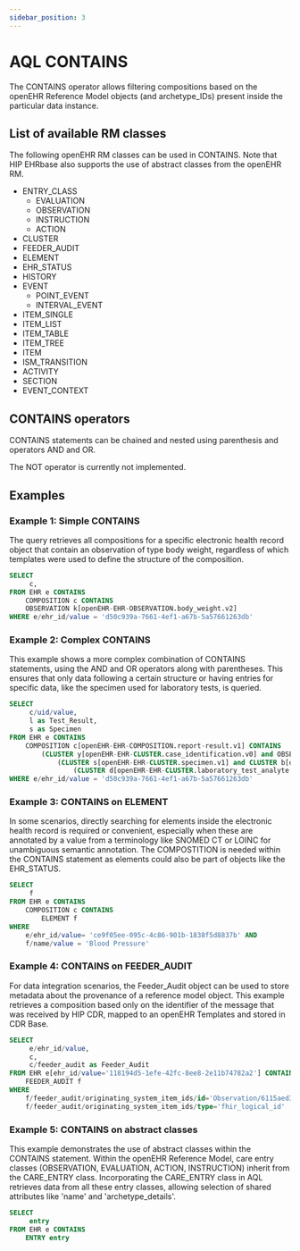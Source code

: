 ```yaml
---
sidebar_position: 3
---
```


# AQL CONTAINS

The CONTAINS operator allows filtering compositions based on the openEHR Reference Model objects (and archetype_IDs) present inside the particular data instance.

## List of available RM classes

The following openEHR RM classes can be used in CONTAINS. Note that HIP EHRbase also supports the use of abstract classes from the openEHR RM.

- ENTRY_CLASS
  - EVALUATION
  - OBSERVATION
  - INSTRUCTION
  - ACTION
- CLUSTER
- FEEDER_AUDIT
- ELEMENT
- EHR_STATUS
- HISTORY
- EVENT
  - POINT_EVENT
  - INTERVAL_EVENT
- ITEM_SINGLE
- ITEM_LIST
- ITEM_TABLE
- ITEM_TREE
- ITEM
- ISM_TRANSITION
- ACTIVITY
- SECTION
- EVENT_CONTEXT

## CONTAINS operators

CONTAINS statements can be chained and nested using parenthesis and operators AND and OR.

The NOT operator is currently not implemented.

## Examples

### Example 1: Simple CONTAINS

The query retrieves all compositions for a specific electronic health record object that contain an observation of type body weight, regardless of which templates were used to define the structure of the composition.

```sql
SELECT
     c,
FROM EHR e CONTAINS
    COMPOSITION c CONTAINS
    OBSERVATION k[openEHR-EHR-OBSERVATION.body_weight.v2]
WHERE e/ehr_id/value = 'd50c939a-7661-4ef1-a67b-5a57661263db'
```

### Example 2: Complex CONTAINS

This example shows a more complex combination of CONTAINS statements, using the AND and OR operators along with parentheses. This ensures that only data following a certain structure or having entries for specific data, like the specimen used for laboratory tests, is queried.

```sql
SELECT
     c/uid/value,
     l as Test_Result,
     s as Specimen
FROM EHR e CONTAINS
    COMPOSITION c[openEHR-EHR-COMPOSITION.report-result.v1] CONTAINS
        (CLUSTER y[openEHR-EHR-CLUSTER.case_identification.v0] and OBSERVATION l[openEHR-EHR-OBSERVATION.laboratory_test_result.v1] CONTAINS
            (CLUSTER s[openEHR-EHR-CLUSTER.specimen.v1] and CLUSTER b[openEHR-EHR-CLUSTER.laboratory_test_panel.v0] CONTAINS
                (CLUSTER d[openEHR-EHR-CLUSTER.laboratory_test_analyte.v1])))
WHERE e/ehr_id/value = 'd50c939a-7661-4ef1-a67b-5a57661263db'
```

### Example 3: CONTAINS on ELEMENT

In some scenarios, directly searching for elements inside the electronic health record is required or convenient, especially when these are annotated by a value from a terminology like SNOMED CT or LOINC for unambiguous semantic annotation. The COMPOSTITION is needed within the CONTAINS statement as elements could also be part of objects like the EHR_STATUS. 

```sql
SELECT
     f
FROM EHR e CONTAINS
    COMPOSITION c CONTAINS
        ELEMENT f
WHERE
    e/ehr_id/value= 'ce9f05ee-095c-4c86-901b-1838f5d8837b' AND
    f/name/value = 'Blood Pressure'
```

### Example 4: CONTAINS on FEEDER_AUDIT

For data integration scenarios, the Feeder_Audit object can be used to store metadata about the provenance of a reference model object. This example retrieves a composition based only on the identifier of the message that was received by HIP CDR, mapped to an openEHR Templates and stored in CDR Base.

```sql
SELECT
     e/ehr_id/value,
     c,
     c/feeder_audit as Feeder_Audit
FROM EHR e[ehr_id/value='118194d5-1efe-42fc-8ee8-2e11b74782a2'] CONTAINS
    FEEDER_AUDIT f
WHERE
    f/feeder_audit/originating_system_item_ids/id='Observation/6115aed3-8b17-42ce-97d5-67e25b02a702/_history/1' AND
    f/feeder_audit/originating_system_item_ids/type='fhir_logical_id'
```

### Example 5: CONTAINS on abstract classes

This example demonstrates the use of abstract classes within the CONTAINS statement. Within the openEHR Reference Model, care entry classes (OBSERVATION, EVALUATION, ACTION, INSTRUCTION) inherit from the CARE_ENTRY class. Incorporating the CARE_ENTRY class in AQL retrieves data from all these entry classes, allowing selection of shared attributes like 'name' and 'archetype_details'.

```sql
SELECT
     entry
FROM EHR e CONTAINS
    ENTRY entry
```
